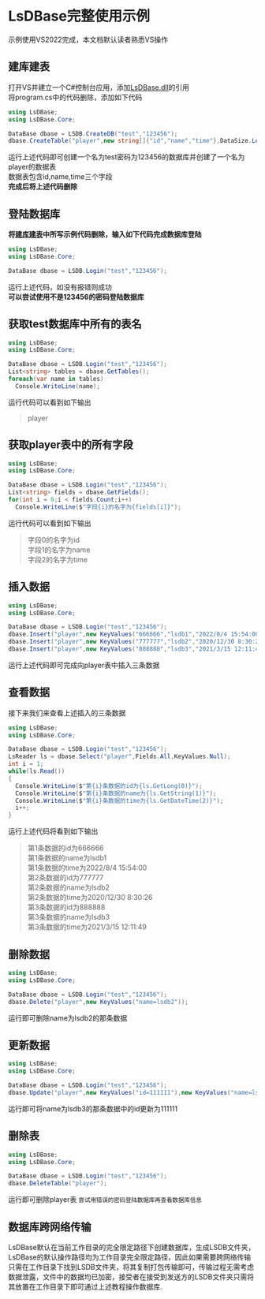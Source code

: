 # LsDBase完整使用示例
示例使用VS2022完成，本文档默认读者熟悉VS操作
## 建库建表
打开VS并建立一个C#控制台应用，添加[LsDBase.dll](https://github.com/1284853081/LsDBase/releases)的引用   
将program.cs中的代码删除，添加如下代码
```C#
using LsDBase;
using LsDBase.Core;

DataBase dbase = LSDB.CreateDB("test","123456");
dbase.CreateTable("player",new string[]{"id","name","time"},DataSize.Long,DataSize.String16,DataSize.String32);
```
运行上述代码即可创建一个名为test密码为123456的数据库并创建了一个名为player的数据表    
数据表包含id,name,time三个字段   
**完成后将上述代码删除**
## 登陆数据库
**将[建库建表](#建库建表)中所写示例代码删除，输入如下代码完成数据库登陆**
```C#
using LsDBase;
using LsDBase.Core;

DataBase dbase = LSDB.Login("test","123456");
```
运行上述代码，如没有报错则成功   
**可以尝试使用不是123456的密码登陆数据库**
## 获取test数据库中所有的表名
```C#
using LsDBase;
using LsDBase.Core;

DataBase dbase = LSDB.Login("test","123456");
List<string> tables = dbase.GetTables();
foreach(var name in tables)
  Console.WriteLine(name);
```
运行代码可以看到如下输出    
> player
## 获取player表中的所有字段
```C#
using LsDBase;
using LsDBase.Core;

DataBase dbase = LSDB.Login("test","123456");
List<string> fields = dbase.GetFields();
for(int i = 0;i < fields.Count;i++)
  Console.WriteLine($"字段{i}的名字为{fields[i]}");
```
运行代码可以看到如下输出    
> 字段0的名字为id   
> 字段1的名字为name   
> 字段2的名字为time
## 插入数据
```C#
using LsDBase;
using LsDBase.Core;

DataBase dbase = LSDB.Login("test","123456");
dbase.Insert("player",new KeyValues("666666","lsdb1","2022/8/4 15:54:00"));
dbase.Insert("player",new KeyValues("777777","lsdb2","2020/12/30 8:30:26"));
dbase.Insert("player",new KeyValues("888888","lsdb3","2021/3/15 12:11:49"));
```
运行上述代码即可完成向player表中插入三条数据
## 查看数据
接下来我们来查看上述插入的三条数据
```C#
using LsDBase;
using LsDBase.Core;

DataBase dbase = LSDB.Login("test","123456");
LsReader ls = dbase.Select("player",Fields.All,KeyValues.Null);
int i = 1;
while(ls.Read())
{
  Console.WriteLine($"第{i}条数据的id为{ls.GetLong(0)}");
  Console.WriteLine($"第{i}条数据的name为{ls.GetString(1)}");
  Console.WriteLine($"第{i}条数据的time为{ls.GetDateTime(2)}");
  i++;
}
```
运行上述代码将看到如下输出
>第1条数据的id为666666    
>第1条数据的name为lsdb1   
>第1条数据的time为2022/8/4 15:54:00   
>第2条数据的id为777777    
>第2条数据的name为lsdb2   
>第2条数据的time为2020/12/30 8:30:26    
>第3条数据的id为888888    
>第3条数据的name为lsdb3   
>第3条数据的time为2021/3/15 12:11:49
## 删除数据
```C#
using LsDBase;
using LsDBase.Core;

DataBase dbase = LSDB.Login("test","123456");
dbase.Delete("player",new KeyValues("name=lsdb2"));
```
运行即可删除name为lsdb2的那条数据
## 更新数据
```C#
using LsDBase;
using LsDBase.Core;

DataBase dbase = LSDB.Login("test","123456");
dbase.Update("player",new KeyValues("id=111111"),new KeyValues("name=lsdb3"));
```
运行即可将name为lsdb3的那条数据中的id更新为111111
## 删除表
```C#
using LsDBase;
using LsDBase.Core;

DataBase dbase = LSDB.Login("test","123456");
dbase.DeleteTable("player");
```
运行即可删除player表
`尝试用错误的密码登陆数据库再查看数据库信息`
## 数据库跨网络传输
LsDBase默认在当前工作目录的完全限定路径下创建数据库，生成LSDB文件夹，LsDBase的默认操作路径均为工作目录完全限定路径，因此如果需要跨网络传输只需在工作目录下找到LSDB文件夹，将其复制打包传输即可，传输过程无需考虑数据泄露，文件中的数据均已加密，接受者在接受到发送方的LSDB文件夹只需将其放置在工作目录下即可通过上述教程操作数据库.
